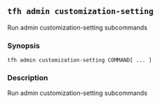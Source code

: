 ## `tfh admin customization-setting`

Run admin customization-setting subcommands

### Synopsis

    tfh admin customization-setting COMMAND[ ... ]

### Description

Run admin customization-setting subcommands

